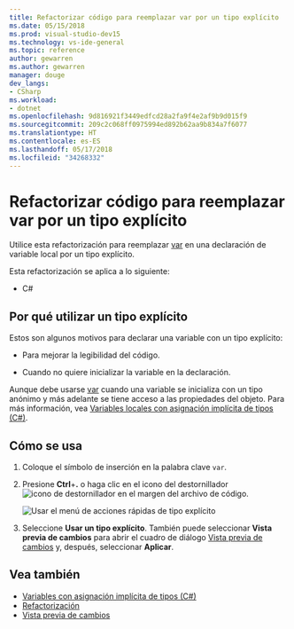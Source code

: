 ```yaml
---
title: Refactorizar código para reemplazar var por un tipo explícito
ms.date: 05/15/2018
ms.prod: visual-studio-dev15
ms.technology: vs-ide-general
ms.topic: reference
author: gewarren
ms.author: gewarren
manager: douge
dev_langs:
- CSharp
ms.workload:
- dotnet
ms.openlocfilehash: 9d816921f3449edfcd28a2fa9f4e2af9b9d015f9
ms.sourcegitcommit: 209c2c068ff0975994ed892b62aa9b834a7f6077
ms.translationtype: HT
ms.contentlocale: es-ES
ms.lasthandoff: 05/17/2018
ms.locfileid: "34268332"
---
```

# <a name="refactoring-to-replace-var-with-an-explicit-type"></a>Refactorizar código para reemplazar var por un tipo explícito

Utilice esta refactorización para reemplazar [var](/dotnet/csharp/language-reference/keywords/var) en una declaración de variable local por un tipo explícito.

Esta refactorización se aplica a lo siguiente:

- C#

## <a name="why-to-use-an-explicit-type"></a>Por qué utilizar un tipo explícito

Estos son algunos motivos para declarar una variable con un tipo explícito:

- Para mejorar la legibilidad del código.

- Cuando no quiere inicializar la variable en la declaración.

Aunque debe usarse [var](/dotnet/csharp/language-reference/keywords/var) cuando una variable se inicializa con un tipo anónimo y más adelante se tiene acceso a las propiedades del objeto. Para más información, vea [Variables locales con asignación implícita de tipos (C#)](/dotnet/csharp/programming-guide/classes-and-structs/implicitly-typed-local-variables).

## <a name="how-to-use-it"></a>Cómo se usa

1. Coloque el símbolo de inserción en la palabra clave `var`.

1. Presione **Ctrl**+**.** o haga clic en el icono del destornillador ![icono de destornillador](../media/screwdriver-icon.png) en el margen del archivo de código.

   ![Usar el menú de acciones rápidas de tipo explícito](media/use-explicit-type.png)

1. Seleccione **Usar un tipo explícito**. También puede seleccionar **Vista previa de cambios** para abrir el cuadro de diálogo [Vista previa de cambios](../../ide/preview-changes.md) y, después, seleccionar **Aplicar**.

## <a name="see-also"></a>Vea también

- [Variables con asignación implícita de tipos (C#)](/dotnet/csharp/programming-guide/classes-and-structs/implicitly-typed-local-variables)
- [Refactorización](../refactoring-in-visual-studio.md)
- [Vista previa de cambios](../../ide/preview-changes.md)